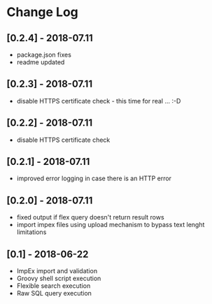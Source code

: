 # Change Log

## [0.2.4] - 2018-07.11
- package.json fixes
- readme updated

## [0.2.3] - 2018-07.11
- disable HTTPS certificate check - this time for real ... :-D

## [0.2.2] - 2018-07.11
- disable HTTPS certificate check

## [0.2.1] - 2018-07.11
- improved error logging in case there is an HTTP error

## [0.2.0] - 2018-07.11
- fixed output if flex query doesn't return result rows
- import impex files using upload mechanism to bypass text lenght limitations

## [0.1] - 2018-06-22
- ImpEx import and validation
- Groovy shell script execution
- Flexible search execution
- Raw SQL query execution